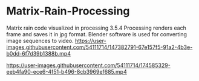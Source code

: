 # Matrix-Rain-Processing
Matrix rain code visualized in processing 3.5.4
Processing renders each frame and saves it in jpg format. Blender software is used for converting image sequences to video.
https://user-images.githubusercontent.com/54111714/147382791-67e157f5-91a2-4b3e-b0dd-6f7d39b1388b.mp4

https://user-images.githubusercontent.com/54111714/174585329-eeb4fa90-ece6-4f51-b496-8cb3969ef685.mp4

